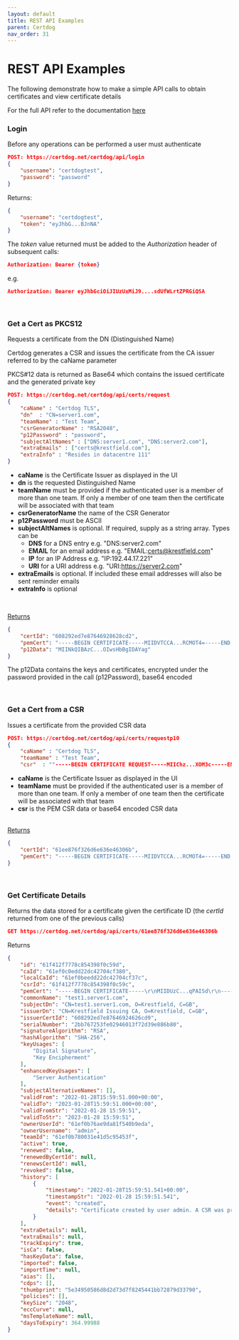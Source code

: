 ```yaml
---
layout: default
title: REST API Examples
parent: Certdog
nav_order: 31
---
```




# REST API Examples

The following demonstrate how to make a simple API calls to obtain certificates and view certificate details  

For the full API refer to the documentation [here](rest_api_overview.html)

### Login

Before any operations can be performed a user must authenticate

```json
POST: https://certdog.net/certdog/api/login
{
    "username": "certdogtest",
    "password": "password"
}
```

Returns:

```json
{
    "username": "certdogtest",
    "token": "eyJhbG...BJnNA"
}
```

The *token* value returned must be added to the *Authorization* header of subsequent calls:

```json
Authorization: Bearer {token}
```

e.g.

```json
Authorization: Bearer eyJhbGciOiJIUzUxMiJ9....sdUfWLrtZPRGiQSA
```

<br>

### Get a Cert as PKCS12

Requests a certificate from the DN (Distinguished Name)  

Certdog generates a CSR and issues the certificate from the CA issuer referred to by the caName parameter

PKCS#12 data is returned as Base64 which contains the issued certificate and the generated private key

```json
POST: https://certdog.net/certdog/api/certs/request
{
    "caName" : "Certdog TLS",
    "dn"  : "CN=server1.com",
    "teamName" : "Test Team",
    "csrGeneratorName" : "RSA2048",
    "p12Password" : "password",
    "subjectAltNames" : ["DNS:server1.com", "DNS:server2.com"],
    "extraEmails" : ["certs@krestfield.com"],
    "extraInfo" : "Resides in datacentre 111"
}
```

* **caName** is the Certificate Issuer as displayed in the UI
* **dn** is the requested Distinguished Name
* **teamName** must be provided if the authenticated user is a member of more than one team. If only a member of one team then the certificate will be associated with that team
* **csrGeneratorName** the name of the CSR Generator
* **p12Password** must be ASCII
* **subjectAltNames** is optional. If required, supply as a string array. Types can be 
  * **DNS** for a DNS entry e.g. "DNS:server2.com"
  * **EMAIL** for an email address e.g. "EMAIL:certs@krestfield.com"
  * **IP** for an IP Address e.g. "IP:192.44.17.221"
  * **URI** for a URI address e.g. "URI:https://server2.com"
* **extraEmails** is optional. If included these email addresses will also be sent reminder emails
* **extraInfo** is optional

<br>

<u>Returns</u>

```json
{
    "certId": "608292ed7e87646928628cd2",
    "pemCert": "-----BEGIN CERTIFICATE-----MIIDVTCCA...RCMOT4=-----END CERTIFICATE-----\r\n",
    "p12Data": "MIINkQIBAzC...OIwsHbBgIDAYag"
}
```

The p12Data contains the keys and certificates, encrypted under the password provided in the call (p12Password), base64 encoded

<br>

### Get a Cert from a CSR

Issues a certificate from the provided CSR data

```json
POST: https://certdog.net/certdog/api/certs/requestp10
{
    "caName" : "Certdog TLS",
    "teamName" : "Test Team",
    "csr"  : ""-----BEGIN CERTIFICATE REQUEST-----MIIChz...XOM3c-----END CERTIFICATE REQUEST-----",
```

* **caName** is the Certificate Issuer as displayed in the UI
* **teamName** must be provided if the authenticated user is a member of more than one team. If only a member of one team then the certificate will be associated with that team
* **csr** is the PEM CSR data or base64 encoded CSR data
<br>
<u>Returns</u>

```json
{
    "certId": "61ee876f326d6e636e46306b",
    "pemCert": "-----BEGIN CERTIFICATE-----MIIDVTCCA...RCMOT4=-----END CERTIFICATE-----\r\n"
}
```

<br>

### Get Certificate Details

Returns the data stored for a certificate given the certificate ID (the *certId* returned from one of the previous calls)

```json
GET https://certdog.net/certdog/api/certs/61ee876f326d6e636e46306b
```

Returns

```json
{
    "id": "61f412f7778c854398f0c59d",
    "caId": "61ef0c0edd22dc42704cf380",
    "localCaId": "61ef0beedd22dc42704cf37c",
    "csrId": "61f412f7778c854398f0c59c",
    "pemCert": "-----BEGIN CERTIFICATE-----\r\nMIIDUzC...qPAISd\r\n-----END CERTIFICATE-----\r\n",
    "commonName": "test1.server1.com",
    "subjectDn": "CN=test1.server1.com, O=Krestfield, C=GB",
    "issuerDn": "CN=Krestfield Issuing CA, O=Krestfield, C=GB",
    "issuerCertId": "608292ed7e87646924626cd9",
    "serialNumber": "2bb767253fe02946013f72d39e886b80",
    "signatureAlgorithm": "RSA",
    "hashAlgorithm": "SHA-256",
    "keyUsages": [
        "Digital Signature",
        "Key Encipherment"
    ],
    "enhancedKeyUsages": [
        "Server Authentication"
    ],
    "subjectAlternativeNames": [],
    "validFrom": "2022-01-28T15:59:51.000+00:00",
    "validTo": "2023-01-28T15:59:51.000+00:00",
    "validFromStr": "2022-01-28 15:59:51",
    "validToStr": "2023-01-28 15:59:51",
    "ownerUserId": "61ef0b76ae9da81f540b9eda",
    "ownerUsername": "admin",
    "teamId": "61ef0b780031e41d5c95453f",
    "active": true,
    "renewed": false,
    "renewedByCertId": null,
    "renewsCertId": null,
    "revoked": false,
    "history": [
        {
            "timestamp": "2022-01-28T15:59:51.541+00:00",
            "timestampStr": "2022-01-28 15:59:51.541",
            "event": "created",
            "details": "Certificate created by user admin. A CSR was provided"
        }
    ],
    "extraDetails": null,
    "extraEmails": null,
    "trackExpiry": true,
    "isCa": false,
    "hasKeyData": false,
    "imported": false,
    "importTime": null,
    "aias": [],
    "cdps": [],
    "thumbprint": "5e34950586d8d2d73d7f8245441bb72879d33790",
    "policies": [],
    "keySize": "2048",
    "eccCurve": null,
    "msTemplateName": null,
    "daysToExpiry": 364.99988
}
```

